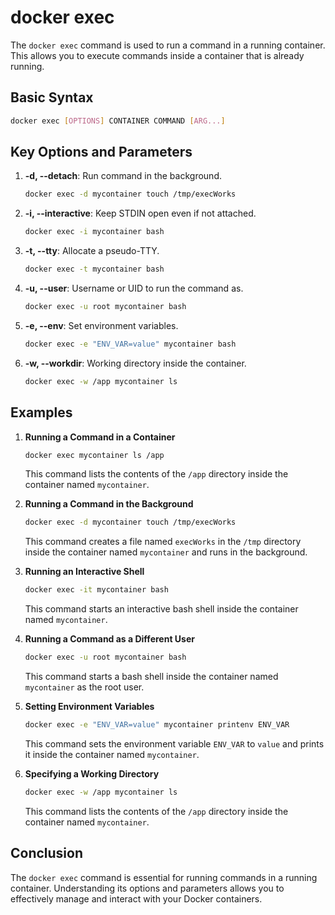 # docker exec

The `docker exec` command is used to run a command in a running container. This allows you to execute commands inside a container that is already running.

## Basic Syntax
```sh
docker exec [OPTIONS] CONTAINER COMMAND [ARG...]
```

## Key Options and Parameters

1. **-d, --detach**: Run command in the background.
   ```sh
   docker exec -d mycontainer touch /tmp/execWorks
   ```

2. **-i, --interactive**: Keep STDIN open even if not attached.
   ```sh
   docker exec -i mycontainer bash
   ```

3. **-t, --tty**: Allocate a pseudo-TTY.
   ```sh
   docker exec -t mycontainer bash
   ```

4. **-u, --user**: Username or UID to run the command as.
   ```sh
   docker exec -u root mycontainer bash
   ```

5. **-e, --env**: Set environment variables.
   ```sh
   docker exec -e "ENV_VAR=value" mycontainer bash
   ```

6. **-w, --workdir**: Working directory inside the container.
   ```sh
   docker exec -w /app mycontainer ls
   ```

## Examples

1. **Running a Command in a Container**
   ```sh
   docker exec mycontainer ls /app
   ```
   This command lists the contents of the `/app` directory inside the container named `mycontainer`.

2. **Running a Command in the Background**
   ```sh
   docker exec -d mycontainer touch /tmp/execWorks
   ```
   This command creates a file named `execWorks` in the `/tmp` directory inside the container named `mycontainer` and runs in the background.

3. **Running an Interactive Shell**
   ```sh
   docker exec -it mycontainer bash
   ```
   This command starts an interactive bash shell inside the container named `mycontainer`.

4. **Running a Command as a Different User**
   ```sh
   docker exec -u root mycontainer bash
   ```
   This command starts a bash shell inside the container named `mycontainer` as the root user.

5. **Setting Environment Variables**
   ```sh
   docker exec -e "ENV_VAR=value" mycontainer printenv ENV_VAR
   ```
   This command sets the environment variable `ENV_VAR` to `value` and prints it inside the container named `mycontainer`.

6. **Specifying a Working Directory**
   ```sh
   docker exec -w /app mycontainer ls
   ```
   This command lists the contents of the `/app` directory inside the container named `mycontainer`.

## Conclusion
The `docker exec` command is essential for running commands in a running container. Understanding its options and parameters allows you to effectively manage and interact with your Docker containers.